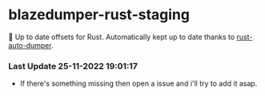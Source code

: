 # blazedumper-rust-staging

🚀 Up to date offsets for Rust. Automatically kept up to date thanks to [rust-auto-dumper](https://github.com/Akandesh/rust-auto-dumper).


### Last Update 25-11-2022 19:01:17
- If there's something missing then open a issue and i'll try to add it asap.